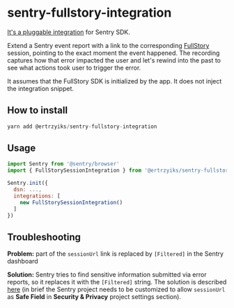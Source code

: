 # sentry-fullstory-integration

[It's a pluggable integration](https://docs.sentry.io/platforms/javascript/#sdk-integrations) for Sentry SDK.

Extend a Sentry event report with a link to the corresponding [FullStory](http://fullstory.com/) session, pointing
to the exact moment the event happened. The recording captures how that error impacted the user and let's rewind
into the past to see what actions took user to trigger the error.

It assumes that the FullStory SDK is initialized by the app. It does not inject the integration snippet.

## How to install

```js
yarn add @ertrzyiks/sentry-fullstory-integration
```

## Usage

```js
import Sentry from '@sentry/browser'
import { FullStorySessionIntegration } from '@ertrzyiks/sentry-fullstory-integration'

Sentry.init({
  dsn: ...,
  integrations: [
    new FullStorySessionIntegration()
  ]
})
```

## Troubleshooting

**Problem:** part of the `sessionUrl` link is replaced by `[Filtered]` in the Sentry dashboard

**Solution:** Sentry tries to find sensitive information submitted via error reports, so it replaces it with the `[Filtered]` string. 
The solution is described [here](https://help.sentry.io/hc/en-us/articles/115000154594-Why-am-I-seeing-Filtered-in-my-event-data-) 
(in brief the Sentry project needs to be customized to allow `sessionUrl` as **Safe Field** in **Security & Privacy** project settings section).
